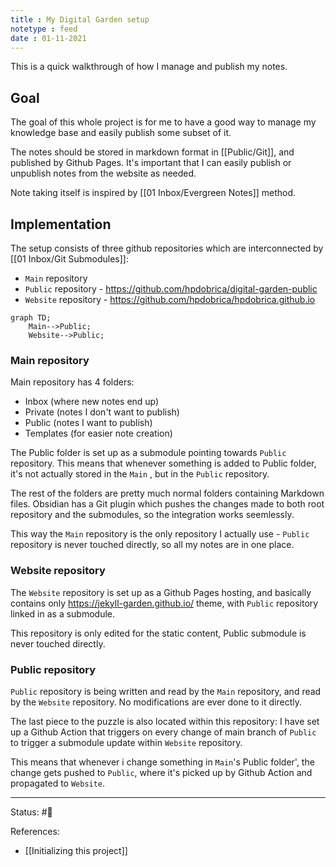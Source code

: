 ```yaml
---
title : My Digital Garden setup
notetype : feed
date : 01-11-2021
---
```


This is a quick walkthrough of how I manage and publish my notes.

## Goal

The goal of this whole project is for me to have a good way to manage my knowledge base and easily publish some subset of it.

The notes should be stored in markdown format in [[Public/Git]], and published by Github Pages. It's important that I can easily publish or unpublish notes from the website as needed.

Note taking itself is inspired by [[01 Inbox/Evergreen Notes]] method. 

## Implementation

The setup consists of three github repositories which are interconnected by [[01 Inbox/Git Submodules]]:
- `Main` repository
- `Public` repository - https://github.com/hpdobrica/digital-garden-public
- `Website` repository - https://github.com/hpdobrica/hpdobrica.github.io


```mermaid
graph TD; 
	Main-->Public; 
	Website-->Public; 

```

### Main repository

Main repository has 4 folders:
- Inbox (where new notes end up)
- Private (notes I don't want to publish)
- Public (notes I want to publish)
- Templates (for easier note creation)

The Public folder is set up as a submodule pointing towards `Public` repository. This means that whenever something is added to Public folder, it's not actually stored in the `Main` , but  in the `Public` repository.

The rest of the folders are pretty much normal folders containing Markdown files. Obsidian has a Git plugin which pushes the changes made to both root repository and the submodules, so the integration works seemlessly.

This way the `Main`  repository is the only repository I actually use - `Public` repository is never touched directly, so all my notes are in one place.

### Website repository

The `Website` repository is set up as a Github Pages hosting, and basically contains only https://jekyll-garden.github.io/ theme, with `Public` repository linked in as a submodule.

This repository is only edited for the static content, Public submodule is never touched directly.

### Public repository

 `Public` repository is being written and read by the `Main` repository, and read by the `Website` repository. No modifications are ever done to it directly.
 
 The last piece to the puzzle is also located within this repository: I have set up a Github Action that triggers on every change of main branch of `Public` to trigger a submodule update within `Website` repository. 
 
 This means that whenever i change something in `Main`'s Public folder', the change gets pushed to `Public`, where it's picked up by Github Action and propagated to `Website`.


-----

Status: #🌲 

References:
- [[Initializing this project]]
